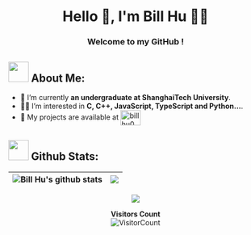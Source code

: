 <h1 align="center">Hello 👋, I'm Bill Hu 🎯️🚀️</h1>
<h3 align="center">Welcome to my GitHub !</h3>


## <img src="https://media.giphy.com/media/WUlplcMpOCEmTGBtBW/giphy.gif" width="40"> **About Me:**

- 🔭 I’m currently **an undergraduate at ShanghaiTech University**.
- 👨‍💻 I’m interested in **C, C++, JavaScript, TypeScript and Python...**.
- 💬 My projects are available at <a href="https://github.com/billhu0?tab=repositories" target="blank"><img align="center" src="https://raw.githubusercontent.com/rahuldkjain/github-profile-readme-generator/master/src/images/icons/Social/github.svg" alt="billhu0" height="30" width="40" /></a>


## <img src="https://media.giphy.com/media/ZCN6F3FAkwsyOGU2RS/giphy.gif" width="40"> **Github Stats:**


| <img align="center" src="https://github-readme-stats.vercel.app/api?username=billhu0&show_icons=true&include_all_commits=true&theme=buefy&hide_border=true&hide=contribs,issues" alt="Bill Hu's github stats" /></a> | <img align="center" src="https://github-readme-stats.vercel.app/api/top-langs/?username=billhu0&layout=compact&theme=buefy&hide_border=true&langs_count=8" /></a> |
| ------------- | ------------- |

<p align="center">
    
</p>

<p align = 'center'> <img src= 'https://capsule-render.vercel.app/api?type=rect&color=gradient&height=2.5'/></p>

<div align="center">

**Visitors Count**  
![VisitorCount](https://profile-counter.glitch.me/{billhu0}/count.svg)

</div>
